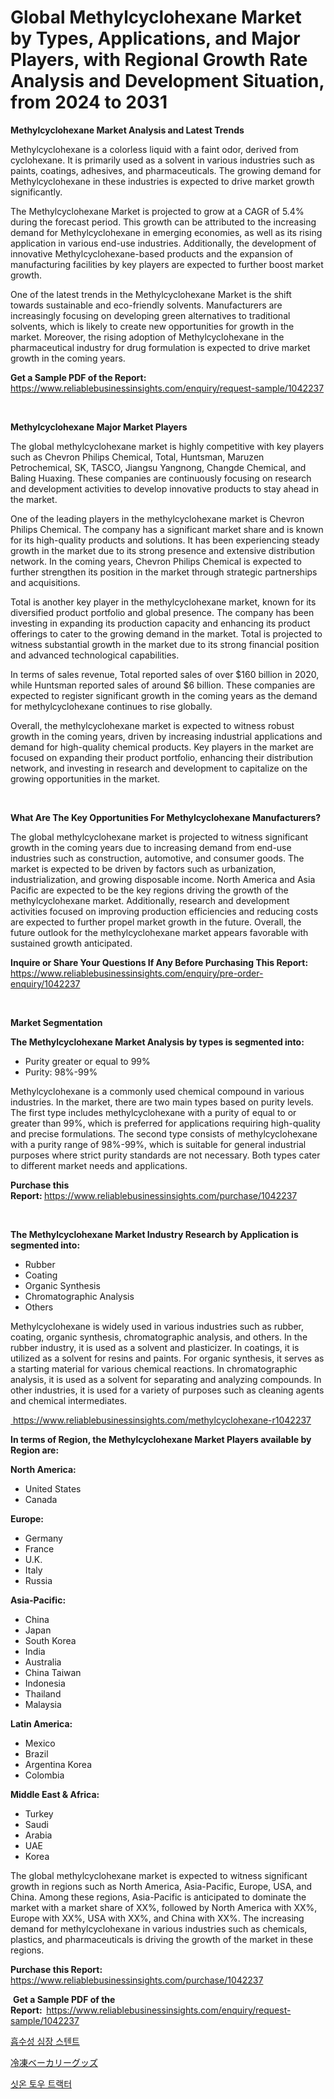 <p><h1>Global Methylcyclohexane Market by Types, Applications, and Major Players, with Regional Growth Rate Analysis and Development Situation, from 2024 to 2031</h1></p><p><strong>Methylcyclohexane Market Analysis and Latest Trends</strong></p>
<p><p>Methylcyclohexane is a colorless liquid with a faint odor, derived from cyclohexane. It is primarily used as a solvent in various industries such as paints, coatings, adhesives, and pharmaceuticals. The growing demand for Methylcyclohexane in these industries is expected to drive market growth significantly.</p><p>The Methylcyclohexane Market is projected to grow at a CAGR of 5.4% during the forecast period. This growth can be attributed to the increasing demand for Methylcyclohexane in emerging economies, as well as its rising application in various end-use industries. Additionally, the development of innovative Methylcyclohexane-based products and the expansion of manufacturing facilities by key players are expected to further boost market growth.</p><p>One of the latest trends in the Methylcyclohexane Market is the shift towards sustainable and eco-friendly solvents. Manufacturers are increasingly focusing on developing green alternatives to traditional solvents, which is likely to create new opportunities for growth in the market. Moreover, the rising adoption of Methylcyclohexane in the pharmaceutical industry for drug formulation is expected to drive market growth in the coming years.</p></p>
<p><strong>Get a Sample PDF of the Report:&nbsp;</strong> <a href="https://www.reliablebusinessinsights.com/enquiry/request-sample/1042237">https://www.reliablebusinessinsights.com/enquiry/request-sample/1042237</a></p>
<p>&nbsp;</p>
<p><strong>Methylcyclohexane Major Market Players</strong></p>
<p><p>The global methylcyclohexane market is highly competitive with key players such as Chevron Philips Chemical, Total, Huntsman, Maruzen Petrochemical, SK, TASCO, Jiangsu Yangnong, Changde Chemical, and Baling Huaxing. These companies are continuously focusing on research and development activities to develop innovative products to stay ahead in the market.</p><p>One of the leading players in the methylcyclohexane market is Chevron Philips Chemical. The company has a significant market share and is known for its high-quality products and solutions. It has been experiencing steady growth in the market due to its strong presence and extensive distribution network. In the coming years, Chevron Philips Chemical is expected to further strengthen its position in the market through strategic partnerships and acquisitions.</p><p>Total is another key player in the methylcyclohexane market, known for its diversified product portfolio and global presence. The company has been investing in expanding its production capacity and enhancing its product offerings to cater to the growing demand in the market. Total is projected to witness substantial growth in the market due to its strong financial position and advanced technological capabilities.</p><p>In terms of sales revenue, Total reported sales of over $160 billion in 2020, while Huntsman reported sales of around $6 billion. These companies are expected to register significant growth in the coming years as the demand for methylcyclohexane continues to rise globally.</p><p>Overall, the methylcyclohexane market is expected to witness robust growth in the coming years, driven by increasing industrial applications and demand for high-quality chemical products. Key players in the market are focused on expanding their product portfolio, enhancing their distribution network, and investing in research and development to capitalize on the growing opportunities in the market.</p></p>
<p>&nbsp;</p>
<p><strong>What Are The Key Opportunities For Methylcyclohexane Manufacturers?</strong></p>
<p><p>The global methylcyclohexane market is projected to witness significant growth in the coming years due to increasing demand from end-use industries such as construction, automotive, and consumer goods. The market is expected to be driven by factors such as urbanization, industrialization, and growing disposable income. North America and Asia Pacific are expected to be the key regions driving the growth of the methylcyclohexane market. Additionally, research and development activities focused on improving production efficiencies and reducing costs are expected to further propel market growth in the future. Overall, the future outlook for the methylcyclohexane market appears favorable with sustained growth anticipated.</p></p>
<p><strong>Inquire or Share Your Questions If Any Before Purchasing This Report:</strong> <a href="https://www.reliablebusinessinsights.com/enquiry/pre-order-enquiry/1042237">https://www.reliablebusinessinsights.com/enquiry/pre-order-enquiry/1042237</a></p>
<p>&nbsp;</p>
<p><strong>Market Segmentation</strong></p>
<p><strong>The Methylcyclohexane Market Analysis by types is segmented into:</strong></p>
<p><ul><li>Purity greater or equal to 99%</li><li>Purity: 98%-99%</li></ul></p>
<p><p>Methylcyclohexane is a commonly used chemical compound in various industries. In the market, there are two main types based on purity levels. The first type includes methylcyclohexane with a purity of equal to or greater than 99%, which is preferred for applications requiring high-quality and precise formulations. The second type consists of methylcyclohexane with a purity range of 98%-99%, which is suitable for general industrial purposes where strict purity standards are not necessary. Both types cater to different market needs and applications.</p></p>
<p><strong>Purchase this Report:&nbsp;</strong><a href="https://www.reliablebusinessinsights.com/purchase/1042237">https://www.reliablebusinessinsights.com/purchase/1042237</a></p>
<p>&nbsp;</p>
<p><strong>The Methylcyclohexane Market Industry Research by Application is segmented into:</strong></p>
<p><ul><li>Rubber</li><li>Coating</li><li>Organic Synthesis</li><li>Chromatographic Analysis</li><li>Others</li></ul></p>
<p><p>Methylcyclohexane is widely used in various industries such as rubber, coating, organic synthesis, chromatographic analysis, and others. In the rubber industry, it is used as a solvent and plasticizer. In coatings, it is utilized as a solvent for resins and paints. For organic synthesis, it serves as a starting material for various chemical reactions. In chromatographic analysis, it is used as a solvent for separating and analyzing compounds. In other industries, it is used for a variety of purposes such as cleaning agents and chemical intermediates.</p></p>
<p><a href="https://www.reliablebusinessinsights.com/methylcyclohexane-r1042237">&nbsp;https://www.reliablebusinessinsights.com/methylcyclohexane-r1042237</a></p>
<p><strong>In terms of Region, the Methylcyclohexane Market Players available by Region are:</strong></p>
<p>
    <p> <strong> North America: </strong>
        <ul>
            <li>United States</li>
            <li>Canada</li>
        </ul>
        </p> 
    <p> <strong> Europe: </strong>
        <ul>
            <li>Germany</li>
            <li>France</li>
            <li>U.K.</li>
            <li>Italy</li>
            <li>Russia</li>
        </ul>
        </p> 
    <p> <strong> Asia-Pacific: </strong>
        <ul>
            <li>China</li>
            <li>Japan</li>
            <li>South Korea</li>
            <li>India</li>
            <li>Australia</li>
            <li>China Taiwan</li>
            <li>Indonesia</li>
            <li>Thailand</li>
            <li>Malaysia</li>
        </ul>
        </p> 
    <p> <strong> Latin America: </strong>
        <ul>
            <li>Mexico</li>
            <li>Brazil</li>
            <li>Argentina Korea</li>
            <li>Colombia</li>
        </ul>
        </p> 
    <p> <strong> Middle East & Africa: </strong>
        <ul>
            <li>Turkey</li>
            <li>Saudi</li>
            <li>Arabia</li>
            <li>UAE</li>
            <li>Korea</li>
        </ul>
    </p>
    </p>
<p><p>The global methylcyclohexane market is expected to witness significant growth in regions such as North America, Asia-Pacific, Europe, USA, and China. Among these regions, Asia-Pacific is anticipated to dominate the market with a market share of XX%, followed by North America with XX%, Europe with XX%, USA with XX%, and China with XX%. The increasing demand for methylcyclohexane in various industries such as chemicals, plastics, and pharmaceuticals is driving the growth of the market in these regions.</p></p>
<p><strong>Purchase this Report: </strong><a href="https://www.reliablebusinessinsights.com/purchase/1042237">https://www.reliablebusinessinsights.com/purchase/1042237</a></p>
<p>&nbsp;<strong>Get a Sample PDF of the Report:&nbsp;&nbsp;</strong><a href="https://www.reliablebusinessinsights.com/enquiry/request-sample/1042237">https://www.reliablebusinessinsights.com/enquiry/request-sample/1042237</a></p>
<p><strong></strong></p>
<p><p><a href="https://medium.com/@constantinvon/2024%EB%85%84%EB%B6%80%ED%84%B0-2031%EB%85%84%EA%B9%8C%EC%A7%80%EC%9D%98-%ED%9D%A1%EC%88%98%EC%84%B1-%EC%8B%AC%EC%9E%A5-%EC%8A%A4%ED%85%90%ED%8A%B8-%EC%8B%9C%EC%9E%A5-%EC%A0%90%EC%9C%A0%EC%9C%A8-%EB%B0%8F-%EA%B2%BD%EC%9F%81-%ED%92%8D%EA%B2%BD%EC%97%90-%EB%8C%80%ED%95%9C-%ED%86%B5%EC%B0%B0%EB%A0%A5-18c9c6b8c2c3">흡수성 심장 스텐트</a></p><p><a href="https://medium.com/@rodhoppe07/%E5%86%B7%E5%87%8D%E3%83%99%E3%83%BC%E3%82%AB%E3%83%AA%E3%83%BC%E5%95%86%E5%93%81%E5%B8%82%E5%A0%B4%E3%81%AE%E8%A6%8F%E6%A8%A1%E3%81%A8%E3%82%B7%E3%82%A7%E3%82%A2%E5%88%86%E6%9E%90-%E6%88%90%E9%95%B7%E3%83%88%E3%83%AC%E3%83%B3%E3%83%89%E3%81%A8%E4%BA%88%E6%B8%AC-2024%E5%B9%B4-2031%E5%B9%B4-77fda7ff1d18">冷凍ベーカリーグッズ</a></p><p><a href="https://github.com/vss5505pa7z1p/Market-Research-Report-List-2/blob/main/6323890119417.md">싯온 토우 트랙터</a></p></p>